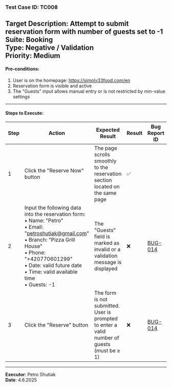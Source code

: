 ### Test Case ID: TC008  
**Target Description**: Attempt to submit reservation form with number of guests set to -1  
**Suite**: Booking  
**Type**: Negative / Validation  
**Priority**: Medium  
---

#### Pre-conditions:
1. User is on the homepage: https://simply33food.com/en  
2. Reservation form is visible and active  
3. The "Guests" input allows manual entry or is not restricted by min-value settings  

---

#### Steps to Execute:

| Step | Action | Expected Result | Result | Bug Report ID |
|------|--------|------------------|--------|----------------|
| 1 | Click the "Reserve Now" button | The page scrolls smoothly to the reservation section located on the same page | ✅ | |
| 2 | Input the following data into the reservation form:<br>• Name: "Petro"<br>• Email: "petroshutiak@gmail.com"<br>• Branch: "Pizza Grill House"<br>• Phone: "+420770601299"<br>• Date: valid future date<br>• Time: valid available time<br>• Guests: -1 | The "Guests" field is marked as invalid or a validation message is displayed | ❌ | <a href='https://github.com/shutiak/simply33-qa-portfolio/blob/main/bug-reports/bugs/bug14.md'>BUG-014</a> |
| 3 | Click the "Reserve" button | The form is not submitted. User is prompted to enter a valid number of guests (must be ≥ 1) | ❌ | <a href='https://github.com/shutiak/simply33-qa-portfolio/blob/main/bug-reports/bugs/bug14.md'>BUG-014</a> |

---

**Executor**: Petro Shutiak  
**Date**: 4.6.2025  
